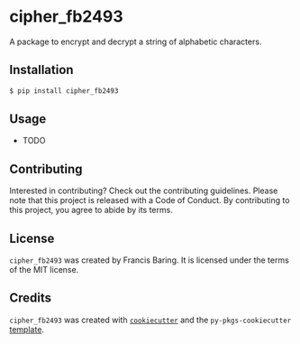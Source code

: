 # cipher_fb2493

A package to encrypt and decrypt a string of alphabetic characters.

## Installation

```bash
$ pip install cipher_fb2493
```

## Usage

- TODO

## Contributing

Interested in contributing? Check out the contributing guidelines. Please note that this project is released with a Code of Conduct. By contributing to this project, you agree to abide by its terms.

## License

`cipher_fb2493` was created by Francis Baring. It is licensed under the terms of the MIT license.

## Credits

`cipher_fb2493` was created with [`cookiecutter`](https://cookiecutter.readthedocs.io/en/latest/) and the `py-pkgs-cookiecutter` [template](https://github.com/py-pkgs/py-pkgs-cookiecutter).
